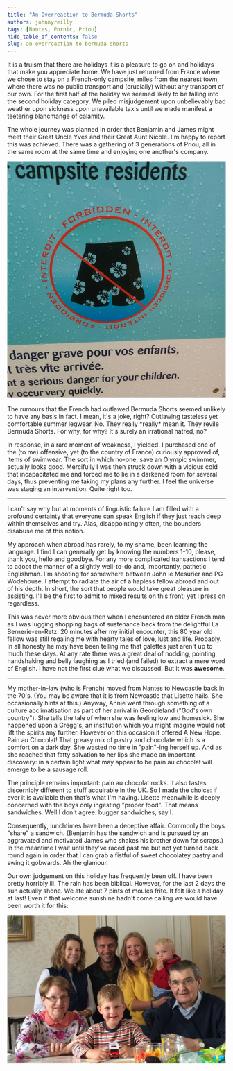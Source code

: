 ```yaml
---
title: "An Overreaction to Bermuda Shorts"
authors: johnnyreilly
tags: [Nantes, Pornic, Priou]
hide_table_of_contents: false
slug: an-overreaction-to-bermuda-shorts
---
```

It is a truism that there are holidays it is a pleasure to go on and holidays that make you appreciate home. We have just returned from France where we chose to stay on a French-only campsite, miles from the nearest town, where there was no public transport and (crucially) without any transport of our own. For the first half of the holiday we seemed likely to be falling into the second holiday category. We piled misjudgement upon unbelievably bad weather upon sickness upon unavailable taxis until we made manifest a teetering blancmange of calamity.

The whole journey was planned in order that Benjamin and James might meet their Great Uncle Yves and their Great Aunt Nicole. I'm happy to report this was achieved. There was a gathering of 3 generations of Priou, all in the same room at the same time and enjoying one another's company.

![](BermudaShortsDanger.jpg)

The rumours that the French had outlawed Bermuda Shorts seemed unlikely to have any basis in fact. I mean, it's a joke, right? Outlawing tasteless yet comfortable summer legwear. No. They really \*really\* mean it. They revile Bermuda Shorts. For why, for why? It's surely an irrational hatred, no?

In response, in a rare moment of weakness, I yielded. I purchased one of the (to me) offensive, yet (to the country of France) curiously approved of, items of swimwear. The sort in which no-one, save an Olympic swimmer, actually looks good. Mercifully I was then struck down with a vicious cold that incapacitated me and forced me to lie in a darkened room for several days, thus preventing me taking my plans any further. I feel the universe was staging an intervention. Quite right too.

---

I can't say why but at moments of linguistic failure I am filled with a profound certainty that everyone can speak English if they just reach deep within themselves and try. Alas, disappointingly often, the bounders disabuse me of this notion.

My approach when abroad has rarely, to my shame, been learning the language. I find I can generally get by knowing the numbers 1-10, please, thank you, hello and goodbye. For any more complicated transactions I tend to adopt the manner of a slightly well-to-do and, importantly, pathetic Englishman. I'm shooting for somewhere between John le Mesurier and PG Wodehouse. I attempt to radiate the air of a hapless fellow abroad and out of his depth. In short, the sort that people would take great pleasure in assisting. I'll be the first to admit to mixed results on this front; yet I press on regardless.

This was never more obvious then when I encountered an older French man as I was lugging shopping bags of sustenance back from the delightful La Bernerie-en-Retz. 20 minutes after my initial encounter, this 80 year old fellow was still regaling me with hearty tales of love, lust and life. Probably. In all honesty he may have been telling me that galettes just aren't up to much these days. At any rate there was a great deal of nodding, pointing, handshaking and belly laughing as I tried (and failed) to extract a mere word of English. I have not the first clue what we discussed. But it was **awesome**.

---

My mother-in-law (who is French) moved from Nantes to Newcastle back in the 70's. (You may be aware that it is from Newcastle that Lisette hails. She occasionally hints at this.) Anyway, Annie went through something of a culture acclimatisation as part of her arrival in Geordieland ("God's own country"). She tells the tale of when she was feeling low and homesick. She happened upon a Gregg's, an institution which you might imagine would not lift the spirits any further. However on this occasion it offered A New Hope. Pain au Chocolat! That greasy mix of pastry and chocolate which is a comfort on a dark day. She wasted no time in "pain"-ing herself up. And as she reached that fatty salvation to her lips she made an important discovery: in a certain light what may appear to be pain au chocolat will emerge to be a sausage roll.

The principle remains important: pain au chocolat rocks. It also tastes discernibly different to stuff acquirable in the UK. So I made the choice: if ever it is available then that's what I'm having. Lisette meanwhile is deeply concerned with the boys only ingesting "proper food". That means sandwiches. Well I don't agree: bugger sandwiches, say I.

Consequently, lunchtimes have been a deceptive affair. Commonly the boys "share" a sandwich. (Benjamin has the sandwich and is pursued by an aggravated and motivated James who shakes his brother down for scraps.) In the meantime I wait until they've raced past me but not yet turned back round again in order that I can grab a fistful of sweet chocolatey pastry and swing it gobwards. Ah the glamour.

Our own judgement on this holiday has frequently been off. I have been pretty horribly ill. The rain has been biblical. However, for the last 2 days the sun actually shone. We ate about 7 pints of moules frite. It felt like a holiday at last! Even if that welcome sunshine hadn't come calling we would have been worth it for this:

![](Priou-Family.jpg)



